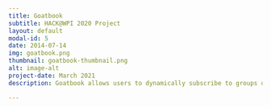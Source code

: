 ```yaml
---
title: Goatbook
subtitle: HACK@WPI 2020 Project
layout: default
modal-id: 5
date: 2014-07-14
img: goatbook.png
thumbnail: goatbook-thumbnail.png
alt: image-alt
project-date: March 2021
description: Goatbook allows users to dynamically subscribe to groups of their interests and join queues based on what activities they want to participate in. Goatbook will send notifications to subscribed users when a queue becomes full, and will put all users in a queue into an anonymous chatroom to decide whether they would like to share details and meet up, whether that be in a small group or online.

---
```

